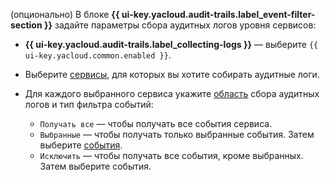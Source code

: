 (опционально) В блоке **{{ ui-key.yacloud.audit-trails.label_event-filter-section }}** задайте параметры сбора аудитных логов уровня сервисов:

  * **{{ ui-key.yacloud.audit-trails.label_collecting-logs }}** — выберите `{{ ui-key.yacloud.common.enabled }}`.
  * Выберите [сервисы](../../audit-trails/concepts/events-data-plane.md), для которых вы хотите собирать аудитные логи.
  * Для каждого выбранного сервиса укажите [область](../../audit-trails/concepts/trail.md#collecting-area) сбора аудитных логов и тип фильтра событий:

      * `Получать все` — чтобы получать все события сервиса.
      * `Выбранные` — чтобы получать только выбранные события. Затем выберите [события](../../audit-trails/concepts/events-data-plane.md#dns).
      * `Исключить` — чтобы получать все события, кроме выбранных. Затем выберите события.

